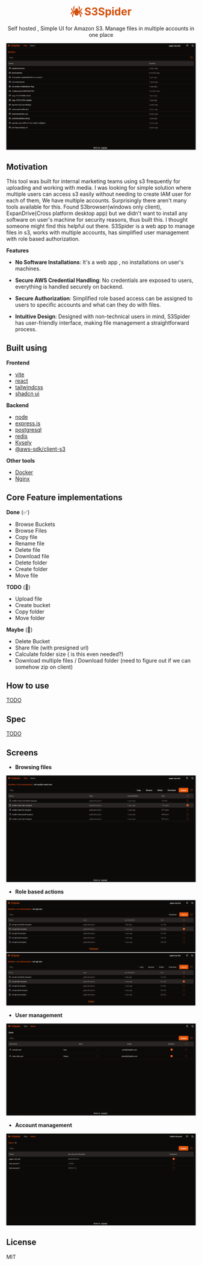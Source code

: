 <h1 style="display:flex; align-items:center; gap:5px; justify-content:center;">
    <img src="./client/public/icons/logo32.png" alt="logo">
    <span style="display:block;color:#D3500C">S3Spider</span>
</h1>
<p style="text-align:center">Self hosted , Simple UI for Amazon S3. Manage files in multiple accounts in one place</p>

<img src="./screens/buckets.PNG" alt="app ui">


## Motivation

This tool was built for internal marketing teams using s3 frequently for uploading and working with media. I was looking for simple solution where multiple users can access s3 easily without needing to create IAM user for each of them, We have multiple accounts. Surprisingly there aren't many tools available for this. Found S3browser(windows only client), ExpanDrive(Cross platform desktop app) but we didn't want to install any software on user's machine for security reasons, thus built this. I thought someone might find this helpful out there. S3Spider is a web app to manage files in s3, works with multiple accounts, has simplified user management with role based authorization. 

**Features**

- **No Software Installations**: It's a web app , no installations on user's machines. 

- **Secure AWS Credential Handling**: No credentials are exposed to users, everything is handled securely on backend.

- **Secure Authorization**: Simplified role based access can be assigned to users to specific accounts and what can they do with files.

- **Intuitive Design**: Designed with non-technical users in mind, S3Spider has user-friendly interface, making file
management a straightforward process.


## Built using

**Frontend**

- [vite](https://vitejs.dev/)
- [react](https://react.dev/)
- [tailwindcss](https://tailwindcss.com/)
- [shadcn ui](https://ui.shadcn.com/)

**Backend**

- [node](https://nodejs.org/en/)
- [express.js](https://expressjs.com/)
- [postgresql](https://www.postgresql.org/)
- [redis](https://redis.io/)
- [Kysely](https://kysely.dev/)
- [@aws-sdk/client-s3](https://www.npmjs.com/package/@aws-sdk/client-s3)

**Other tools**

- [Docker](https://www.docker.com/)
- [Nginx](https://www.nginx.com/)

## Core Feature implementations

**Done** (✅)

- Browse Buckets
- Browse Files
- Copy file
- Rename file
- Delete file
- Download file
- Delete folder
- Create folder
- Move file

**TODO** (📑)
- Upload file
- Create bucket
- Copy folder
- Move folder

**Maybe** (🤞)
- Delete Bucket
- Share file (with presigned url)
- Calculate folder size ( is this even needed?)
- Download multiple files / Download folder (need to figure out if we can somehow zip on client)

## How to use

[TODO](#)

## Spec

[TODO](#)

## Screens

- **Browsing files**

<img src="./screens/Files.PNG" alt="file browser"><br/>

- **Role based actions**

<img src="./screens/file_actions_for_users.png" alt="file actions for different roles"><br/>

- **User management**

<img src="./screens/user-mgmt.PNG" alt="user management"><br/>

- **Account management**

<img src="./screens/accounts-mgmt.PNG" alt="account assignments"><br/>


## License

MIT